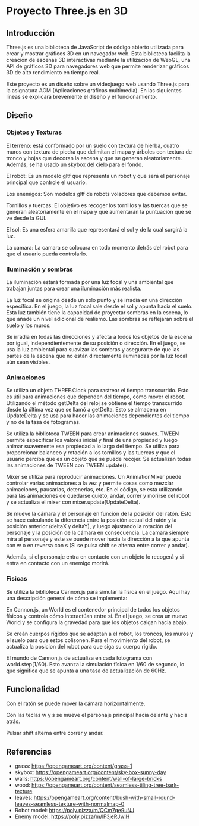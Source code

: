 # Proyecto Three.js en 3D

## Introducción

Three.js es una biblioteca de JavaScript de código abierto utilizada para crear y mostrar gráficos 3D en un navegador web. Esta biblioteca facilita la creación de escenas 3D interactivas mediante la utilización de WebGL, una API de gráficos 3D para navegadores web que permite renderizar gráficos 3D de alto rendimiento en tiempo real.

Este proyecto es un diseño sobre un videojuego web usando Three.js para la asignatura AGM (Aplicaciones gráficas multimedia). En las siguientes líneas se explicará brevemente el diseño y el funcionamiento.

## Diseño

### Objetos y Texturas

El terreno: está conformado por un suelo con textura de hierba, cuatro muros con textura de piedra que delimitan el mapa y árboles con textura de tronco y hojas que decoran la escena y que se generan aleatoriamente. Además, se ha usado un skybox del cielo para el fondo.

El robot: Es un modelo gltf que representa un robot y que será el personaje principal que controle el usuario.

Los enemigos: Son modelos gltf de robots voladores que debemos evitar.

Tornillos y tuercas: El objetivo es recoger los tornillos y las tuercas que se generan aleatoriamente en el mapa y que aumentarán la puntuación que se ve desde la GUI.

El sol: Es una esfera amarilla que representará el sol y de la cual surgirá la luz.

La camara: La camara se colocara en todo momento detrás del robot para que el usuario pueda controlarlo.

### Iluminación y sombras

La iluminación estará formada por una luz focal y una ambiental que trabajan juntas para crear una iluminación más realista.

La luz focal se origina desde un solo punto y se irradia en una dirección específica. En el juego, la luz focal sale desde el sol y apunta hacia el suelo. Esta luz también tiene la capacidad de proyectar sombras en la escena, lo que añade un nivel adicional de realismo. Las sombras se reflejarán sobre el suelo y los muros.

Se irradia en todas las direcciones y afecta a todos los objetos de la escena por igual, independientemente de su posición o dirección. En el juego, se usa la luz ambiental para suavizar las sombras y asegurarte de que las partes de la escena que no están directamente iluminadas por la luz focal aún sean visibles.

### Animaciones

Se utiliza un objeto THREE.Clock para rastrear el tiempo transcurrido. Esto es útil para animaciones que dependen del tiempo, como mover el robot. Utilizando el método getDelta del reloj se obtiene el tiempo transcurrido desde la última vez que se llamó a getDelta. Esto se almacena en UpdateDelta y se usa para hacer las animaciones dependientes del tiempo y no de la tasa de fotogramas.

Se utiliza la biblioteca TWEEN para crear animaciones suaves. TWEEN permite especificar los valores inicial y final de una propiedad y luego animar suavemente esa propiedad a lo largo del tiempo. Se utiliza para proporcionar balanceo y rotación a los tornillos y las tuercas y que el usuario perciba que es un objeto que se puede recojer. Se actualizan todas las animaciones de TWEEN con TWEEN.update().

Mixer se utiliza para reproducir animaciones. Un AnimationMixer puede controlar varias animaciones a la vez y permite cosas como mezclar animaciones, pausarlas, detenerlas, etc. En el código, se esta utilizando para las animaciones de quedarse quieto, andar, correr y morirse del robot y se actualiza el mixer con mixer.update(UpdateDelta).

Se mueve la cámara y el personaje en función de la posición del ratón. Esto se hace calculando la diferencia entre la posición actual del ratón y la posición anterior (deltaX y deltaY), y luego ajustando la rotación del personaje y la posición de la cámara en consecuencia. La camara siempre mira al personaje y este se puede mover hacia la dirección a la que apunta con w o en reversa con s (Si se pulsa shift se alterna entre correr y andar).

Además, si el personaje entra en contacto con un objeto lo recogerá y si entra en contacto con un enemigo morirá.

### Fisicas

Se utiliza la biblioteca Cannon.js para simular la física en el juego. Aquí hay una descripción general de cómo se implementa:

En Cannon.js, un World es el contenedor principal de todos los objetos físicos y controla cómo interactúan entre sí. En el juego, se crea un nuevo World y se configura la gravedad para que los objetos caigan hacia abajo.

Se creán cuerpos rígidos que se adaptan a el robot, los troncos, los muros y el suelo para que estos colisonen. Para el movimiento del robot, se actualiza la posicion del robot para que siga su cuerpo rigido.

El mundo de Cannon.js de actualiza en cada fotograma con world.step(1/60). Esto avanza la simulación física en 1/60 de segundo, lo que significa que se apunta a una tasa de actualización de 60Hz.

## Funcionalidad

Con el ratón se puede mover la cámara horizontalmente.

Con las teclas w y s se mueve el personaje principal hacia delante y hacia atrás.

Pulsar shift alterna entre correr y andar.

## Referencias

* grass: https://opengameart.org/content/grass-1
* skybox: https://opengameart.org/content/sky-box-sunny-day
* walls: https://opengameart.org/content/wall-of-large-bricks
* wood: https://opengameart.org/content/seamless-tiling-tree-bark-texture
* leaves: https://opengameart.org/content/bush-with-small-round-leaves-seamless-texture-with-normalmap-0
* Robot model: https://poly.pizza/m/QCm7qe9uNJ
* Enemy model: https://poly.pizza/m/lF3jeRJwiH
